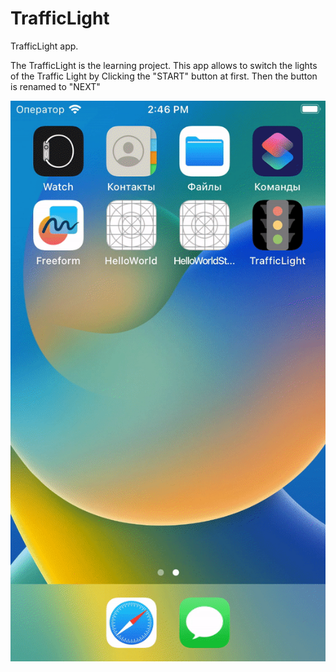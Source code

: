 # TrafficLight
TrafficLight app.



The TrafficLight is the learning project. This app allows to switch the lights of the Traffic Light by Clicking the "START" button at first. Then the button is renamed to "NEXT"



![](TrafficLight.gif)
